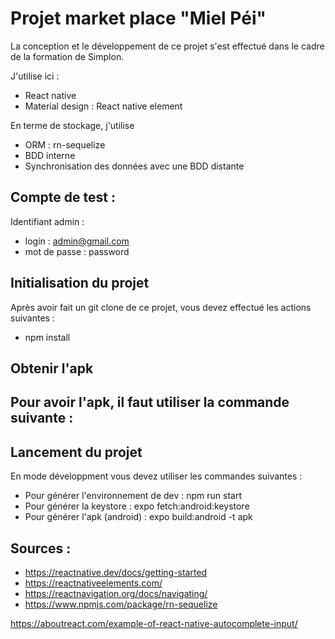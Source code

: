 # Projet market place "Miel Péi" 

La conception et le développement de ce projet s'est effectué dans le cadre de la formation de Simplon. 

J'utilise ici : 

- React native
- Material design : React native element

En terme de stockage, j'utilise

- ORM : rn-sequelize
- BDD interne
- Synchronisation des données avec une BDD distante

## Compte de test :

Identifiant admin : 

- login : admin@gmail.com
- mot de passe : password

## Initialisation du projet

Après avoir fait un git clone de ce projet, vous devez effectué les actions suivantes : 

- npm install

## Obtenir l'apk

Pour avoir l'apk, il faut utiliser la commande suivante :
- 

## Lancement du projet 

En mode développment vous devez utiliser les commandes suivantes : 

- Pour générer l'environnement de dev : npm run start
- Pour générer la keystore : expo fetch:android:keystore
- Pour générer l'apk (android) : expo build:android -t apk

## Sources :

- https://reactnative.dev/docs/getting-started
- https://reactnativeelements.com/
- https://reactnavigation.org/docs/navigating/
- https://www.npmjs.com/package/rn-sequelize


https://aboutreact.com/example-of-react-native-autocomplete-input/